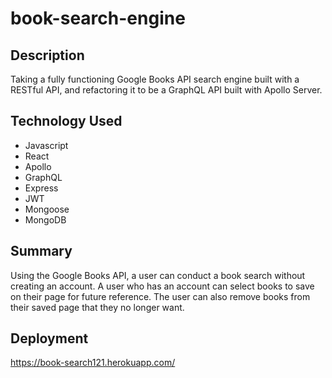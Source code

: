 # book-search-engine

## Description

Taking a fully functioning Google Books API search engine built with a RESTful API, and refactoring it to be a GraphQL API built with Apollo Server.

## Technology Used

- Javascript
- React
- Apollo
- GraphQL
- Express
- JWT
- Mongoose
- MongoDB

## Summary

Using the Google Books API, a user can conduct a book search without creating an account. A user who has an account can select books to save on their page for future reference. The user can also remove books from their saved page that they no longer want.

## Deployment

https://book-search121.herokuapp.com/
